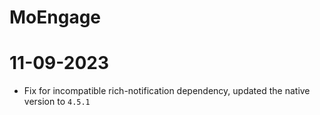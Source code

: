 # MoEngage

# 11-09-2023

- Fix for incompatible rich-notification dependency, updated the native version to `4.5.1`
